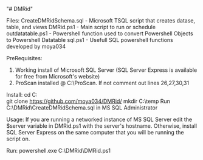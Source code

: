 "# DMRid"

Files:
CreateDMRidSchema.sql - Microsoft TSQL script that creates datase, table, and views
DMRid.ps1 - Main script to run or schedule
outdatatable.ps1 - Powershell function used to convert Powershell Objects to Powershell Datatable
sql.ps1 - Usefull SQL powershell functions developed by moya034

PreRequisites:
1. Working install of Microsoft SQL Server (SQL Server Express is available for free from Microsoft's website)
2. ProScan installed @ C:\ProScan. If not comment out lines 26,27,30,31

Install:
cd C:\
git clone https://github.com/moya034/DMRid/
mkdir C:\temp
Run C:\DMRid\CreateDMRidSchema.sql in MS SQL Administrator

Usage:
If you are running a networked instance of MS SQL Server edit the $server variable in DMRid.ps1 with the server's hostname.
Otherwise, install SQL Server Express on the same computer that you will be running the script on.

Run:
powershell.exe C:\DMRid\DMRid.ps1
